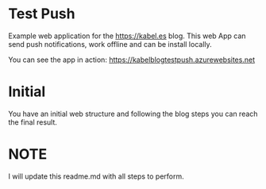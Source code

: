 # Test Push
Example web application for the https://kabel.es blog. This web App can send push notifications, work offline and can be install locally.

You can see the app in action: https://kabelblogtestpush.azurewebsites.net 

# Initial
You have an initial web structure and following the blog steps you can reach the final result.

# NOTE
I will update this readme.md with all steps to perform.
